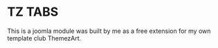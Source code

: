 <h1>TZ TABS</h1>
This is a joomla module was built by me as a free extension for my own template club <span class="text-primary">ThemezArt</span>.